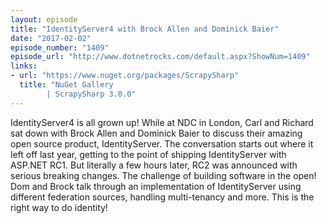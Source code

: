 ```yaml
---
layout: episode
title: "IdentityServer4 with Brock Allen and Dominick Baier"
date: "2017-02-02"
episode_number: "1409"
episode_url: "http://www.dotnetrocks.com/default.aspx?ShowNum=1409"
links:
- url: "https://www.nuget.org/packages/ScrapySharp"
  title: "NuGet Gallery
        | ScrapySharp 3.0.0"
---
```


IdentityServer4 is all grown up! While at NDC in London, Carl and Richard sat down with Brock Allen and Dominick Baier to discuss their amazing open source product, IdentityServer. The conversation starts out where it left off last year, getting to the point of shipping IdentityServer with ASP.NET RC1. But literally a few hours later, RC2 was announced with serious breaking changes. The challenge of building software in the open! Dom and Brock talk through an implementation of IdentityServer using different federation sources, handling multi-tenancy and more. This is the right way to do identity!
